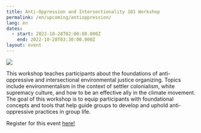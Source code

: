 ```yaml
---
title: Anti-Oppression and Intersectionality 101 Workshop
permalink: /en/upcoming/antioppression/
lang: en
dates:
  - start: 2022-10-28T02:00:00.000Z
    end: 2022-10-28T03:30:00.000Z
layout: event
---
```

![](/media/3.png)

This workshop teaches participants about the foundations of anti-oppressive and intersectional environmental justice organizing. Topics include environmentalism in the context of settler colonialism, white supremacy culture, and how to be an effective ally in the climate movement. The goal of this workshop is to equip participants with foundational concepts and tools that help guide groups to develop and uphold anti-oppressive practices in group life.

Register for this event [here!](https://zoom.us/meeting/83687214283)